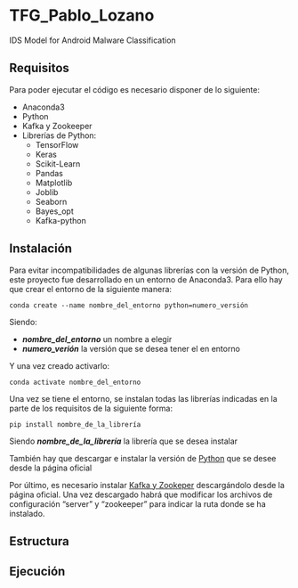 # TFG_Pablo_Lozano
 IDS Model for Android Malware Classification

## Requisitos
Para poder ejecutar el código es necesario disponer de lo siguiente:
- Anaconda3
- Python
- Kafka y Zookeeper
- Librerías de Python:
    - TensorFlow
    - Keras
    - Scikit-Learn
    - Pandas
    - Matplotlib
    - Joblib
    - Seaborn
    - Bayes_opt
    - Kafka-python

## Instalación
Para evitar incompatibilidades de algunas librerías con la versión de Python, este proyecto fue desarrollado en un entorno de Anaconda3. Para ello hay que crear el entorno de la siguiente manera:
```
conda create --name nombre_del_entorno python=numero_versión
```
Siendo:
- _**nombre_del_entorno**_ un nombre a elegir
- _**numero_verión**_ la versión que se desea tener el en entorno

Y una vez creado activarlo:
```
conda activate nombre_del_entorno
```

Una vez se tiene el entorno, se instalan todas las librerías indicadas en la parte de los requisitos de la siguiente forma:
```
pip install nombre_de_la_librería
```
Siendo _**nombre_de_la_librería**_ la librería que se desea instalar

También hay que descargar e instalar la versión de [Python](https://www.python.org/downloads/) que se desee desde la página oficial

Por último, es necesario instalar [Kafka y Zookeper](https://kafka.apache.org/downloads) descargándolo desde la página oficial. Una vez descargado habrá que modificar los archivos de configuración “server” y “zookeeper” para indicar la ruta donde se ha instalado.

## Estructura

## Ejecución
